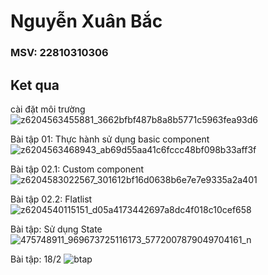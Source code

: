 # Nguyễn Xuân Bắc
### MSV: 22810310306
## Ket qua

cài đặt môi trường
![z6204563455881_3662bfbf487b8a8b5771c5963fea93d6](https://github.com/user-attachments/assets/444dbb3a-f392-41cd-ac61-dd57721afab0)

Bài tập 01: Thực hành sử dụng basic component
![z6204563468943_ab69d55aa41c6fccc48bf098b33aff3f](https://github.com/user-attachments/assets/e905a27a-3291-447c-8b01-62c227017017)

Bài tập 02.1: Custom component
![z6204583022567_301612bf16d0638b6e7e7e9335a2a401](https://github.com/user-attachments/assets/f1053c38-6f86-41de-aa91-9757ba2d1a4e)

Bài tập 02.2: Flatlist
![z6204540115151_d05a4173442697a8dc4f018c10cef658](https://github.com/user-attachments/assets/b8540ee6-e1c5-49a8-909c-c7a77384e049)


Bài tập: Sử dụng State
![475748911_969673725116173_5772007879049704161_n](https://github.com/user-attachments/assets/7b9f213c-8181-47e2-92ec-1ebf44fef0be)


Bài tập: 18/2
![btap](https://github.com/user-attachments/assets/63e124c2-a448-4881-9d30-f744875d8233)





